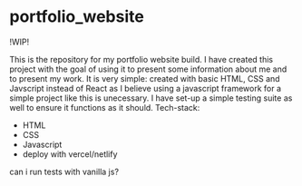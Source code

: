 # portfolio_website

!WIP!

This is the repository for my portfolio website build. I have created this project with the goal of using it to present some information 
about me and to present my work. 
It is very simple: created with basic HTML, CSS and Javscript instead of React as I believe using a javascript framework for a simple
project like this is unecessary. 
I have set-up a simple testing suite as well to ensure it functions as it should. 
Tech-stack:
- HTML
- CSS
- Javascript
- deploy with vercel/netlify

can i run tests with vanilla js?
